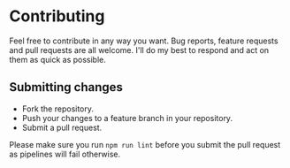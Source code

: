 # Contributing

Feel free to contribute in any way you want. Bug reports, feature requests and pull requests are all welcome. I'll do my best to respond and act on them as quick as possible.

## Submitting changes

- Fork the repository.
- Push your changes to a feature branch in your repository.
- Submit a pull request.

Please make sure you run `npm run lint` before you submit the pull request as pipelines will fail otherwise.
